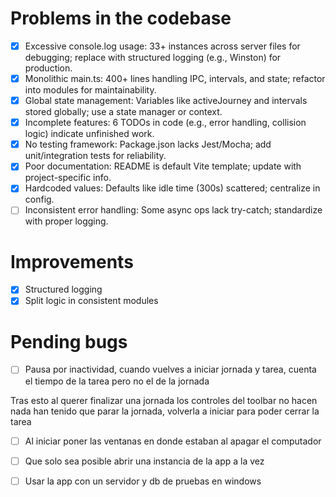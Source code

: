 # Problems in the codebase

- [x] Excessive console.log usage: 33+ instances across server files for debugging; replace with structured logging (e.g., Winston) for production.
- [x] Monolithic main.ts: 400+ lines handling IPC, intervals, and state; refactor into modules for maintainability.
- [x] Global state management: Variables like activeJourney and intervals stored globally; use a state manager or context.
- [x] Incomplete features: 6 TODOs in code (e.g., error handling, collision logic) indicate unfinished work.
- [x] No testing framework: Package.json lacks Jest/Mocha; add unit/integration tests for reliability.
- [x] Poor documentation: README is default Vite template; update with project-specific info.
- [x] Hardcoded values: Defaults like idle time (300s) scattered; centralize in config.
- [ ] Inconsistent error handling: Some async ops lack try-catch; standardize with proper logging.

# Improvements

- [x] Structured logging
- [x] Split logic in consistent modules

# Pending bugs

- [ ] Pausa por inactividad, cuando vuelves a iniciar jornada y tarea, cuenta
el tiempo de la tarea pero no el de la jornada

Tras esto al querer finalizar una jornada los controles del toolbar no hacen nada
han tenido que parar la jornada, volverla a iniciar para poder cerrar la tarea

- [ ] Al iniciar poner las ventanas en donde estaban al apagar el computador

- [ ] Que solo sea posible abrir una instancia de la app a la vez

- [ ] Usar la app con un servidor y db de pruebas en windows
